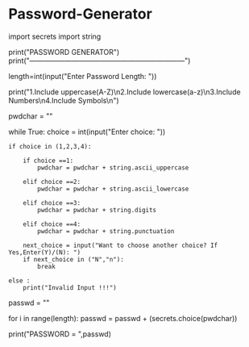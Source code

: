 # Password-Generator
import secrets
import string

print("PASSWORD GENERATOR")
print("——————————————————————")

length=int(input("Enter Password Length: "))

print("1.Include uppercase(A-Z)\n2.Include lowercase(a-z)\n3.Include Numbers\n4.Include Symbols\n")

pwdchar = ""

while True:
    choice = int(input("Enter choice: "))

    if choice in (1,2,3,4):

        if choice ==1:
            pwdchar = pwdchar + string.ascii_uppercase

        elif choice ==2:
            pwdchar = pwdchar + string.ascii_lowercase

        elif choice ==3:
            pwdchar = pwdchar + string.digits

        elif choice ==4:
            pwdchar = pwdchar + string.punctuation
      
        next_choice = input("Want to choose another choice? If Yes,Enter(Y)/(N): ")
        if next_choice in ("N","n"):
            break  

    else :
        print("Invalid Input !!!")

passwd = ""

for i in range(length):
    passwd = passwd + (secrets.choice(pwdchar))

print("PASSWORD = ",passwd)
